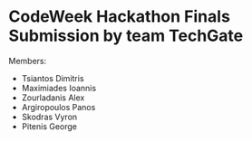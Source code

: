 # CodeWeek Hackathon Finals Submission by team TechGate

Members:
- Tsiantos Dimitris
- Maximiades Ioannis
- Zourladanis Alex
- Argiropoulos Panos
- Skodras Vyron
- Pitenis George
